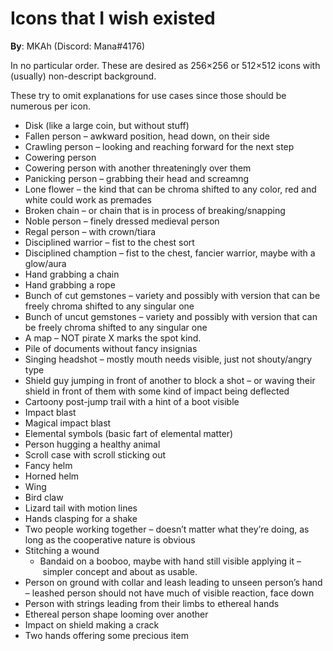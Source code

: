 # Icons that I wish existed

**By**: MKAh (Discord: Mana#4176)  

In no particular order. These are desired as 256×256 or 512×512 icons with (usually) non-descript background.

These try to omit explanations for use cases since those should be numerous per icon.

* Disk (like a large coin, but without stuff)
* Fallen person – awkward position, head down, on their side
* Crawling person – looking and reaching forward for the next step
* Cowering person
* Cowering person with another threateningly over them
* Panicking person – grabbing their head and screamng
* Lone flower – the kind that can be chroma shifted to any color, red and white could work as premades
* Broken chain – or chain that is in process of breaking/snapping
* Noble person – finely dressed medieval person
* Regal person – with crown/tiara
* Disciplined warrior – fist to the chest sort
* Disciplined chamption – fist to the chest, fancier warrior, maybe with a glow/aura
* Hand grabbing a chain
* Hand grabbing a rope
* Bunch of cut gemstones – variety and possibly with version that can be freely chroma shifted to any singular one
* Bunch of uncut gemstones – variety and possibly with version that can be freely chroma shifted to any singular one
* A map – NOT pirate X marks the spot kind.
* Pile of documents without fancy insignias
* Singing headshot – mostly mouth needs visible, just not shouty/angry type
* Shield guy jumping in front of another to block a shot – or waving their shield in front of them with some kind of impact being deflected
* Cartoony post-jump trail with a hint of a boot visible
* Impact blast
* Magical impact blast
* Elemental symbols (basic fart of elemental matter)
* Person hugging a healthy animal
* Scroll case with scroll sticking out
* Fancy helm
* Horned helm
* Wing
* Bird claw
* Lizard tail with motion lines
* Hands clasping for a shake
* Two people working together – doesn’t matter what they’re doing, as long as the cooperative nature is obvious
* Stitching a wound
  * Bandaid on a booboo, maybe with hand still visible applying it – simpler concept and about as usable.
* Person on ground with collar and leash leading to unseen person’s hand – leashed person should not have much of visible reaction, face down
* Person with strings leading from their limbs to ethereal hands
* Ethereal person shape looming over another
* Impact on shield making a crack
* Two hands offering some precious item


